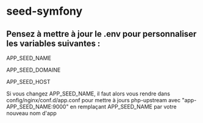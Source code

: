 # seed-symfony

## Pensez à mettre à jour le .env pour personnaliser les variables suivantes : 

APP_SEED_NAME

APP_SEED_DOMAINE

APP_SEED_HOST

Si vous changez APP_SEED_NAME, il faut alors vous rendre dans config/nginx/conf.d/app.conf pour mettre à jours php-upstream avec "app-APP_SEED_NAME:9000" en remplaçant APP_SEED_NAME par votre nouveau nom d'app